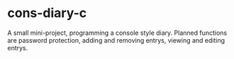 # cons-diary-c

A small mini-project, programming a console style diary.
Planned functions are password protection, adding and removing entrys, viewing and editing entrys.
